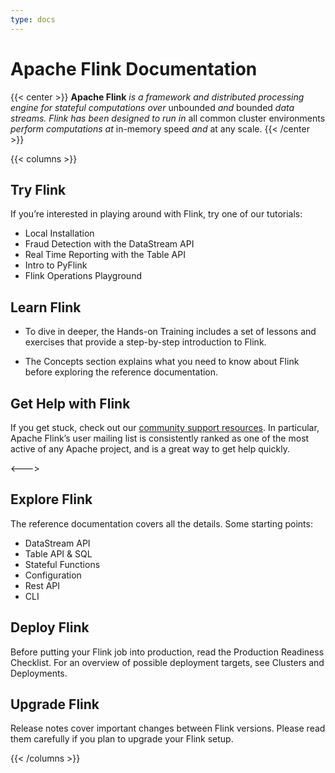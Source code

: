 ```yaml
---
type: docs
---
```


# Apache Flink Documentation

{{< center >}}
**Apache Flink** *is a framework and distributed processing engine for stateful computations over* unbounded *and* bounded *data streams. Flink has been designed to run in* all common cluster environments *perform computations at* in-memory speed *and* at any scale.
{{< /center >}}

{{< columns >}}

## Try Flink

If you’re interested in playing around with Flink, try one of our tutorials:

* Local Installation
* Fraud Detection with the DataStream API
* Real Time Reporting with the Table API
* Intro to PyFlink
* Flink Operations Playground

## Learn Flink

* To dive in deeper, the Hands-on Training includes a set of lessons and exercises that provide a step-by-step introduction to Flink.

* The Concepts section explains what you need to know about Flink before exploring the reference documentation.


## Get Help with Flink

If you get stuck, check out our [community support resources](https://flink.apache.org/community.html). In particular, Apache Flink’s user mailing list is consistently ranked as one of the most active of any Apache project, and is a great way to get help quickly.

<--->

## Explore Flink

The reference documentation covers all the details. Some starting points:

* DataStream API
* Table API & SQL
* Stateful Functions
* Configuration
* Rest API
* CLI

## Deploy Flink

Before putting your Flink job into production, read the Production Readiness Checklist. For an overview of possible deployment targets, see Clusters and Deployments.

## Upgrade Flink

Release notes cover important changes between Flink versions. Please read them carefully if you plan to upgrade your Flink setup.

{{< /columns >}}